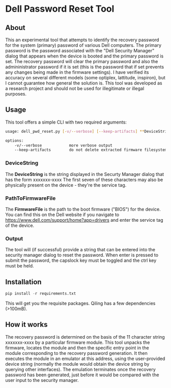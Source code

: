 # Dell Password Reset Tool

## About

This an experimental tool that attempts to identify the recovery password for the system (primary) password of various Dell computers.
The primary password is the password associated with the "Dell Security Manager" dialog that appears when the device is booted and the primary password is set.
The recovery password will clear the primary password and also the admininistrator password if it is set (this is the password that if set prevents
any changes being made in the firmware settings).
I have verified its accuracy on several different models (some optiplex, lattitude, inspiron), but I cannot guarantee how general the solution is. 
This tool was developed as a research project and should not be used for illegitimate or illegal purposes.

## Usage

This tool offers a simple CLI with two required arguments:

``` bash
usage: dell_pwd_reset.py [-v/--verbose] [--keep-artifacts] **DeviceString** **PathToFirmwareFile**             

options:
    -v/--verbose            more verbose output
    --keep-artifacts        do not delete extracted firmware filesystems/modules upon completion
```
### DeviceString

The **DeviceString** is the string displayed in the Securty Manager dialog that has the form xxxxxxx-xxxx The first seven of these characters may also
be physically present on the device - they're the service tag. 

### PathToFirmwareFile

The **FirmwareFile** is the path to the boot firmware ("BIOS") for the device. You can find this on the Dell website if you navigate to 
https://www.dell.com/support/home?app=drivers and enter the service tag of the device. 

### Output

The tool will (if successful) provide a string that can be entered into the security manager dialog to reset the password. When enter is pressed to submit 
the password, the capslock key must be toggled and the ctrl key must be held.

## Installation

``` python
pip install -r requirements.txt
```
This will get you the requisite packages. Qiling has a few dependencies (>100mB).

## How it works

The recovery password is determined on the basis of the 11 character string xxxxxxx-xxxx by a particular firmware module. This tool
unpacks the firmware, locates the module and then the specific entry point in the module corresponding to the recovery password generation.
It then executes the module in an emulator at this address, using the user-provided device string (normally the module would obtain the device string
by querying other interfaces). The emulation terminates once the recovery password has been generated, just before it would be compared with the user input to the security manager.

